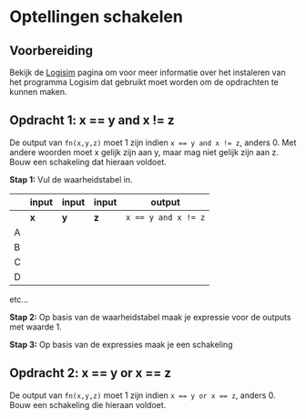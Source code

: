 # Optellingen schakelen

<!-- elektrisch schema, een circuitdiagram of schakelschema -->

## Voorbereiding

Bekijk de [Logisim](/support/logisim) pagina om voor meer informatie over het instaleren van het programma Logisim dat gebruikt moet worden om de opdrachten te kunnen maken.

## Opdracht 1: x == y and x != z
De output van `fn(x,y,z)` moet 1 zijn indien `x == y and x != z`, anders 0. Met andere woorden moet x gelijk zijn aan y, maar mag niet gelijk zijn aan z.  Bouw een schakeling dat hieraan voldoet.

**Stap 1:** Vul de waarheidstabel in.

|   | input | input | input | output   |
|---|-------|-------|-------|----------|
|   | **x** | **y** | **z** | `x == y and x != z` |
| A |    |    | |       |
| B |    |    | |       |
| C |    |    | |       |
| D |    |    | |       |
etc...

**Stap 2:** Op basis van de waarheidstabel maak je expressie voor de outputs met waarde 1.

**Stap 3:** Op basis van de expressies maak je een schakeling


## Opdracht 2: x == y or x == z

De output van `fn(x,y,z)` moet 1 zijn indien `x == y or x == z`, anders 0. Bouw een schakeling die hieraan voldoet.
